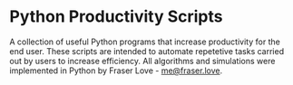 # Python Productivity Scripts
A collection of useful Python programs that increase productivity for the end user. These scripts are intended to automate 
repetetive tasks carried out by users to increase efficiency. All algorithms and simulations were implemented in Python by Fraser Love - me@fraser.love.
